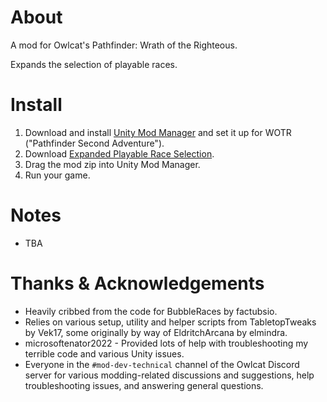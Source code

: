 # About
A mod for Owlcat's Pathfinder: Wrath of the Righteous.

Expands the selection of playable races.

# Install
1. Download and install [Unity Mod Manager](https://www.nexusmods.com/site/mods/21) and set it up for WOTR ("Pathfinder Second Adventure").
1. Download [Expanded Playable Race Selection](https://github.com/DarthParametric/WOTR_Expanded_Playable_Race_Selection/releases/latest).
1. Drag the mod zip into Unity Mod Manager.
1. Run your game.

# Notes
- TBA

# Thanks & Acknowledgements
- Heavily cribbed from the code for BubbleRaces by factubsio.
- Relies on various setup, utility and helper scripts from TabletopTweaks by Vek17, some originally by way of EldritchArcana by elmindra.
- microsoftenator2022 - Provided lots of help with troubleshooting my terrible code and various Unity issues.
- Everyone in the `#mod-dev-technical` channel of the Owlcat Discord server for various modding-related discussions and suggestions, help troubleshooting issues, and answering general questions.

